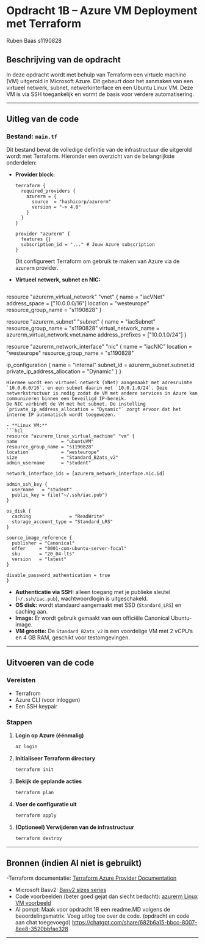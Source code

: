 # Opdracht 1B – Azure VM Deployment met Terraform
Ruben Baas s1190828

## Beschrijving van de opdracht

In deze opdracht wordt met behulp van Terraform een virtuele machine (VM) uitgerold in Microsoft Azure. Dit gebeurt door het aanmaken van een virtueel netwerk, subnet, netwerkinterface en een Ubuntu Linux VM. Deze VM is via SSH toegankelijk en vormt de basis voor verdere automatisering.

---

## Uitleg van de code

### Bestand: `main.tf`

Dit bestand bevat de volledige definitie van de infrastructuur die uitgerold wordt met Terraform. Hieronder een overzicht van de belangrijkste onderdelen:

- **Provider block:**
  ```hcl
  terraform {
    required_providers {
      azurerm = {
        source  = "hashicorp/azurerm"
        version = "~> 4.0"
      }
    }
  }

  provider "azurerm" {
    features {}
    subscription_id = "..." # Jouw Azure subscription
  }
  ```
  Dit configureert Terraform om gebruik te maken van Azure via de `azurerm` provider.

- **Virtueel netwerk, subnet en NIC:**
  ```hcl
resource "azurerm_virtual_network" "vnet" {
  name                = "iacVNet"
  address_space       = ["10.0.0.0/16"]
  location            = "westeurope"
  resource_group_name = "s1190828"
}

resource "azurerm_subnet" "subnet" {
  name                 = "iacSubnet"
  resource_group_name  = "s1190828"
  virtual_network_name = azurerm_virtual_network.vnet.name
  address_prefixes     = ["10.0.1.0/24"]
}

resource "azurerm_network_interface" "nic" {
  name                = "iacNIC"
  location            = "westeurope"
  resource_group_name = "s1190828"

  ip_configuration {
    name                          = "internal"
    subnet_id                     = azurerm_subnet.subnet.id
    private_ip_address_allocation = "Dynamic"
  }
}
  ```
  Hiermee wordt een virtueel netwerk (VNet) aangemaakt met adresruimte `10.0.0.0/16`, en een subnet daarin met `10.0.1.0/24`. Deze netwerkstructuur is nodig zodat de VM met andere services in Azure kan communiceren binnen een beveiligd IP-bereik.
  De NIC verbindt de VM met het subnet. De instelling `private_ip_address_allocation = "Dynamic"` zorgt ervoor dat het interne IP automatisch wordt toegewezen.

- **Linux VM:**
  ```hcl
resource "azurerm_linux_virtual_machine" "vm" {
  name                = "ubuntuVM"
  resource_group_name = "s1190828"
  location            = "westeurope"
  size                = "Standard_B2ats_v2"
  admin_username      = "student"

  network_interface_ids = [azurerm_network_interface.nic.id]

  admin_ssh_key {
    username   = "student"
    public_key = file("~/.ssh/iac.pub")
  }

  os_disk {
    caching              = "ReadWrite"
    storage_account_type = "Standard_LRS"
  }

  source_image_reference {
    publisher = "Canonical"
    offer     = "0001-com-ubuntu-server-focal"
    sku       = "20_04-lts"
    version   = "latest"
  }

  disable_password_authentication = true
}
  ```

 - **Authenticatie via SSH:** alleen toegang met je publieke sleutel (`~/.ssh/iac.pub`), wachtwoordlogin is uitgeschakeld.
  - **OS disk:** wordt standaard aangemaakt met SSD (`Standard_LRS`) en caching aan.
  - **Image:** Er wordt gebruik gemaakt van een officiële Canonical Ubuntu-image.
  - **VM grootte:** De `Standard_B2ats_v2` is een voordelige VM met 2 vCPU’s en 4 GB RAM, geschikt voor testomgevingen.

---

## Uitvoeren van de code

### Vereisten

- Terrafrom
- Azure CLI (voor inloggen)
- Een SSH keypair 


### Stappen

1. **Login op Azure (éénmalig)**
   ```bash
   az login
   ```

2. **Initialiseer Terraform directory**
   ```bash
   terraform init
   ```

3. **Bekijk de geplande acties**
   ```bash
   terraform plan
   ```

4. **Voer de configuratie uit**
   ```bash
   terraform apply
   ```

5. **(Optioneel) Verwijderen van de infrastructuur**
   ```bash
   terraform destroy
   ```

---

## Bronnen (indien AI niet is gebruikt)

-Terraform documentatie: [Terraform Azure Provider Documentation](https://registry.terraform.io/providers/hashicorp/azurerm/latest/docs)
- Microsoft Basv2: [Basv2 sizes series](https://learn.microsoft.com/en-us/azure/virtual-machines/sizes/general-purpose/basv2-series?tabs=sizebasic)  
- Code voorbeelden (beter goed gejat dan slecht bedacht): [azurerm Linux VM voorbeeld](https://github.com/hashicorp/terraform-provider-azurerm/tree/main/examples/virtual-machines/linux/provisioner)
- AI pompt: Maak voor opdracht 1B een readme.MD volgens de beoordelingsmatrix. Voeg uitleg toe over de code. (opdracht en code aan chat  toegevoegd) https://chatgpt.com/share/682b6a15-bbcc-8007-8ee8-3520bbfae328



---

